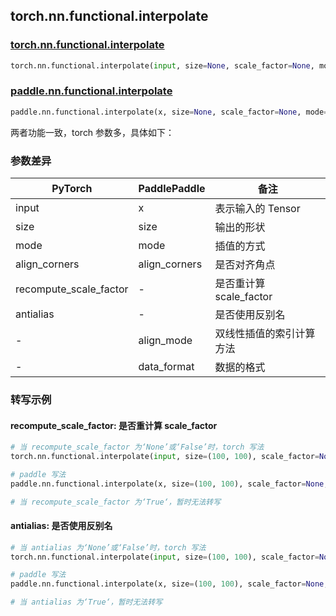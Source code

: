 ## torch.nn.functional.interpolate

### [torch.nn.functional.interpolate](https://www.paddlepaddle.org.cn/documentation/docs/zh/api/paddle/nn/functional/interpolate_cn.html#interpolate)

```python
torch.nn.functional.interpolate(input, size=None, scale_factor=None, mode='nearest', align_corners=None, recompute_scale_factor=None, antialias=False)
```

### [paddle.nn.functional.interpolate](https://www.paddlepaddle.org.cn/documentation/docs/zh/api/paddle/nn/functional/interpolate_cn.html#interpolate)

```python
paddle.nn.functional.interpolate(x, size=None, scale_factor=None, mode='nearest', align_corners=False, align_mode=0, data_format='NCHW', name=None)
```

两者功能一致，torch 参数多，具体如下：
### 参数差异
| PyTorch       | PaddlePaddle | 备注                                                   |
| ------------- | ------------ | ------------------------------------------------------ |
| input         | x            | 表示输入的 Tensor                                       |
| size          | size         | 输出的形状                                       |
| mode          | mode         | 插值的方式                                       |
| align_corners | align_corners| 是否对齐角点                                       |
| recompute_scale_factor       | -         | 是否重计算 scale_factor                      |
| antialias     | -            | 是否使用反别名                                           |
| -             | align_mode   | 双线性插值的索引计算方法                                   |
| -             | data_format  | 数据的格式                                              |

### 转写示例
#### recompute_scale_factor: 是否重计算 scale_factor
```python
# 当 recompute_scale_factor 为‘None’或‘False’时，torch 写法
torch.nn.functional.interpolate(input, size=(100, 100), scale_factor=None, mode='nearest', align_corners=None, recompute_scale_factor=None, antialias=False)

# paddle 写法
paddle.nn.functional.interpolate(x, size=(100, 100), scale_factor=None, mode='nearest', align_corners=False, align_mode=0, data_format='NCHW', name=None)

# 当 recompute_scale_factor 为‘True‘，暂时无法转写
```

#### antialias: 是否使用反别名
```python
# 当 antialias 为‘None’或‘False’时，torch 写法
torch.nn.functional.interpolate(input, size=(100, 100), scale_factor=None, mode='nearest', align_corners=None, recompute_scale_factor=None, antialias=False)

# paddle 写法
paddle.nn.functional.interpolate(x, size=(100, 100), scale_factor=None, mode='nearest', align_corners=False, align_mode=0, data_format='NCHW', name=None)

# 当 antialias 为‘True‘，暂时无法转写
```
